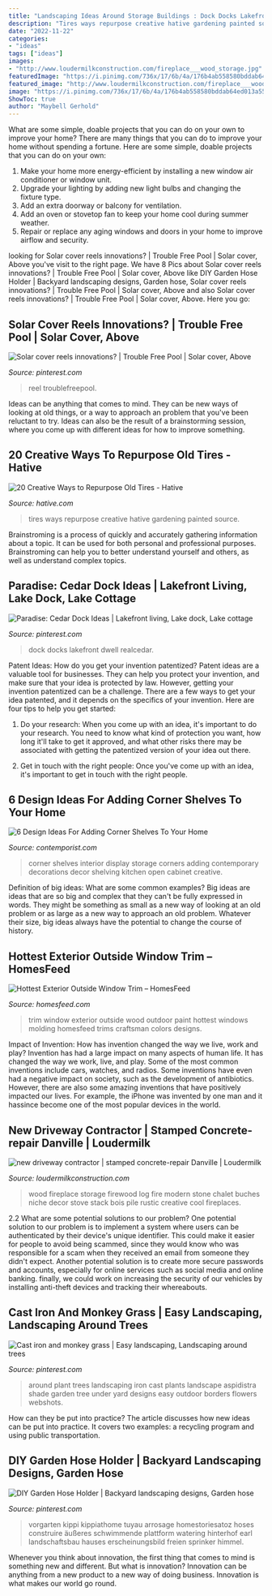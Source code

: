 ```yaml
---
title: "Landscaping Ideas Around Storage Buildings : Dock Docks Lakefront Dwell Realcedar"
description: "Tires ways repurpose creative hative gardening painted source"
date: "2022-11-22"
categories:
- "ideas"
tags: ["ideas"]
images:
- "http://www.loudermilkconstruction.com/fireplace___wood_storage.jpg"
featuredImage: "https://i.pinimg.com/736x/17/6b/4a/176b4ab558580bddab64ed013a559273.jpg"
featured_image: "http://www.loudermilkconstruction.com/fireplace___wood_storage.jpg"
image: "https://i.pinimg.com/736x/17/6b/4a/176b4ab558580bddab64ed013a559273.jpg"
ShowToc: true
author: "Maybell Gerhold"
---
```



What are some simple, doable projects that you can do on your own to improve your home?
There are many things that you can do to improve your home without spending a fortune. Here are some simple, doable projects that you can do on your own:
1. Make your home more energy-efficient by installing a new window air conditioner or window unit.
2. Upgrade your lighting by adding new light bulbs and changing the fixture type.
3. Add an extra doorway or balcony for ventilation. 
4. Add an oven or stovetop fan to keep your home cool during summer weather. 
5. Repair or replace any aging windows and doors in your home to improve airflow and security.

	

		
looking for Solar cover reels innovations? | Trouble Free Pool | Solar cover, Above you've visit to the right page. We have 8 Pics about Solar cover reels innovations? | Trouble Free Pool | Solar cover, Above like DIY Garden Hose Holder | Backyard landscaping designs, Garden hose, Solar cover reels innovations? | Trouble Free Pool | Solar cover, Above and also Solar cover reels innovations? | Trouble Free Pool | Solar cover, Above. Here you go:
		
    
## Solar Cover Reels Innovations? | Trouble Free Pool | Solar Cover, Above

<img loading=lazy src="https://i.pinimg.com/736x/ac/91/eb/ac91eb44dc7b03029d77e83231751cec.jpg" onerror="this.onerror=null;this.src='https://tse4.mm.bing.net/th?id=OIP.8BjssC_y6nHjnEzaRz8uAAHaFj&amp;pid=15.1';" alt="Solar cover reels innovations? | Trouble Free Pool | Solar cover, Above">

_Source: pinterest.com_

>reel troublefreepool. 

	

Ideas can be anything that comes to mind. They can be new ways of looking at old things, or a way to approach an problem that you've been reluctant to try. Ideas can also be the result of a brainstorming session, where you come up with different ideas for how to improve something.

    
## 20 Creative Ways To Repurpose Old Tires - Hative

<img loading=lazy src="https://hative.com/wp-content/uploads/2014/11/tire-recycling/7-old-tires-stairs.jpg" onerror="this.onerror=null;this.src='https://tse4.mm.bing.net/th?id=OIP.2Zq5G41XetBoZuF3u74UPgHaJ4&amp;pid=15.1';" alt="20 Creative Ways to Repurpose Old Tires - Hative">

_Source: hative.com_

>tires ways repurpose creative hative gardening painted source. 

	

Brainstroming is a process of quickly and accurately gathering information about a topic. It can be used for both personal and professional purposes. Brainstroming can help you to better understand yourself and others, as well as understand complex topics.

    
## Paradise: Cedar Dock Ideas | Lakefront Living, Lake Dock, Lake Cottage

<img loading=lazy src="https://i.pinimg.com/736x/f5/67/bb/f567bbfe5262d7365b26f8a79d27af95.jpg" onerror="this.onerror=null;this.src='https://tse2.mm.bing.net/th?id=OIP.lA_EQwwnF5lZPk-_iI8cFgHaJ3&amp;pid=15.1';" alt="Paradise: Cedar Dock Ideas | Lakefront living, Lake dock, Lake cottage">

_Source: pinterest.com_

>dock docks lakefront dwell realcedar. 

	

Patent Ideas: How do you get your invention patentized?
Patent ideas are a valuable tool for businesses. They can help you protect your invention, and make sure that your idea is protected by law. However, getting your invention patentized can be a challenge. There are a few ways to get your idea patented, and it depends on the specifics of your invention. Here are four tips to help you get started: 
1. Do your research: When you come up with an idea, it's important to do your research. You need to know what kind of protection you want, how long it'll take to get it approved, and what other risks there may be associated with getting the patentized version of your idea out there. 

2. Get in touch with the right people: Once you've come up with an idea, it's important to get in touch with the right people.

    
## 6 Design Ideas For Adding Corner Shelves To Your Home

<img loading=lazy src="http://www.contemporist.com/wp-content/uploads/2016/08/corner-shelves_080816_01.jpg" onerror="this.onerror=null;this.src='https://tse2.mm.bing.net/th?id=OIP.dAsiwWsEmI6mmsfohtmpvAHaD4&amp;pid=15.1';" alt="6 Design Ideas For Adding Corner Shelves To Your Home">

_Source: contemporist.com_

>corner shelves interior display storage corners adding contemporary decorations decor shelving kitchen open cabinet creative. 

	

Definition of big ideas: What are some common examples?
Big ideas are ideas that are so big and complex that they can't be fully expressed in words. They might be something as small as a new way of looking at an old problem or as large as a new way to approach an old problem. Whatever their size, big ideas always have the potential to change the course of history.

    
## Hottest Exterior Outside Window Trim – HomesFeed

<img loading=lazy src="https://homesfeed.com/wp-content/uploads/2015/04/newest-outdoor-window-trim-design-with-red-wood-finishing.jpg" onerror="this.onerror=null;this.src='https://tse2.mm.bing.net/th?id=OIP.hbpD_4HkVWG2filDcATZQQHaJ4&amp;pid=15.1';" alt="Hottest Exterior Outside Window Trim – HomesFeed">

_Source: homesfeed.com_

>trim window exterior outside wood outdoor paint hottest windows molding homesfeed trims craftsman colors designs. 

	

Impact of Invention: How has invention changed the way we live, work and play?
Invention has had a large impact on many aspects of human life. It has changed the way we work, live, and play. Some of the most common inventions include cars, watches, and radios. Some inventions have even had a negative impact on society, such as the development of antibiotics. However, there are also some amazing inventions that have positively impacted our lives. For example, the iPhone was invented by one man and it hassince become one of the most popular devices in the world.

    
## New Driveway Contractor | Stamped Concrete-repair Danville | Loudermilk

<img loading=lazy src="http://www.loudermilkconstruction.com/fireplace___wood_storage.jpg" onerror="this.onerror=null;this.src='https://tse1.mm.bing.net/th?id=OIP.SlO1dpG9YOdtvuX9oWVjBgHaLI&amp;pid=15.1';" alt="new driveway contractor | stamped concrete-repair Danville | Loudermilk">

_Source: loudermilkconstruction.com_

>wood fireplace storage firewood log fire modern stone chalet buches niche decor stove stack bois pile rustic creative cool fireplaces. 

	

2.2 What are some potential solutions to our problem?
One potential solution to our problem is to implement a system where users can be authenticated by their device's unique identifier. This could make it easier for people to avoid being scammed, since they would know who was responsible for a scam when they received an email from someone they didn't expect. Another potential solution is to create more secure passwords and accounts, especially for online services such as social media and online banking. finally, we could work on increasing the security of our vehicles by installing anti-theft devices and tracking their whereabouts.

    
## Cast Iron And Monkey Grass | Easy Landscaping, Landscaping Around Trees

<img loading=lazy src="https://i.pinimg.com/736x/bb/da/fd/bbdafde4e701e5dc87f94956536f6e90.jpg" onerror="this.onerror=null;this.src='https://tse2.mm.bing.net/th?id=OIP.Ow4u0fnIJOvMP_Sjh9bNoQHaFj&amp;pid=15.1';" alt="Cast iron and monkey grass | Easy landscaping, Landscaping around trees">

_Source: pinterest.com_

>around plant trees landscaping iron cast plants landscape aspidistra shade garden tree under yard designs easy outdoor borders flowers webshots. 

	

How can they be put into practice?
The article discusses how new ideas can be put into practice. It covers two examples: a recycling program and using public transportation.

    
## DIY Garden Hose Holder | Backyard Landscaping Designs, Garden Hose

<img loading=lazy src="https://i.pinimg.com/736x/17/6b/4a/176b4ab558580bddab64ed013a559273.jpg" onerror="this.onerror=null;this.src='https://tse4.mm.bing.net/th?id=OIP.nFAaBv0Oztem7H302TrKBgHaLH&amp;pid=15.1';" alt="DIY Garden Hose Holder | Backyard landscaping designs, Garden hose">

_Source: pinterest.com_

>vorgarten kippi kippiathome tuyau arrosage homestoriesatoz hoses construire äußeres schwimmende plattform watering hinterhof earl landschaftsbau hauses erscheinungsbild freien sprinker himmel. 

	

Whenever you think about innovation, the first thing that comes to mind is something new and different. But what is innovation? Innovation can be anything from a new product to a new way of doing business. Innovation is what makes our world go round.

